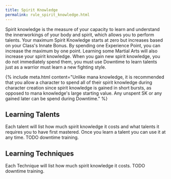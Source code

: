 ```yaml
---
title: Spirit Knowledge
permalink: rule_spirit_knowledge.html
---
```


Spirit knowledge is the measure of your capacity to learn and understand the innerworkings of your body and spirit, which allows you to perform talents. Your maximum Spirit Knowledge starts at zero but increases based on your Class's Innate Bonus. By spending one Experience Point, you can increase the maximum by one point. Learning some Martial Arts will also increase your spirit knowledge. When you gain new spirit knowledge, you do not immediately spend them, you must use Downtime to learn talents just as a warrior must learn a new fighting style.

{% include meta.html content="Unlike mana knowledge, it is recommended that you allow a character to spend all of their spirit knowledge during character creation since spirit knowledge is gained in short bursts, as opposed to mana knowledge's large starting value. Any unspent SK or any gained later can be spend during Downtime." %}

## Learning Talents

Each talent will list how much spirit knowledge it costs and what talents it requires you to have first mastered. Once you learn a talent you can use it at any time.
TODO downtime training.

## Learning Techniques

Each Technique will list how much spirit knowledge it costs.
TODO downtime training.